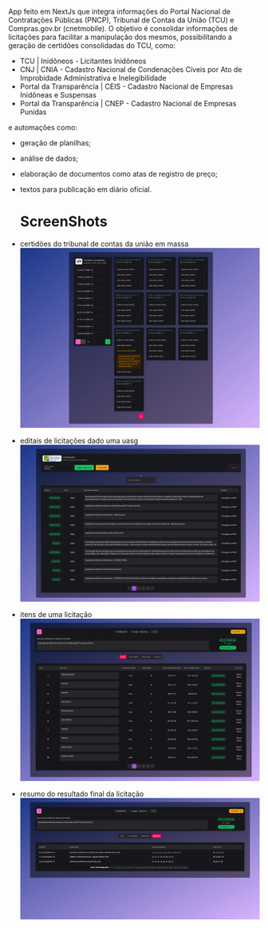 App feito em NextJs que integra informações do Portal Nacional de Contratações Públicas (PNCP), Tribunal de Contas da União (TCU) e Compras.gov.br (cnetmobile). O objetivo é consolidar informações de licitações para facilitar a manipulação dos mesmos, possibilitando a geração de certidões consolidadas do TCU, como:

- TCU | Inidôneos - Licitantes Inidôneos		
- CNJ |	CNIA - Cadastro Nacional de Condenações Cíveis por Ato de Improbidade Administrativa e Inelegibilidade		
- Portal da Transparência	| CEIS - Cadastro Nacional de Empresas Inidôneas e Suspensas		
- Portal da Transparência | CNEP - Cadastro Nacional de Empresas Punidas

e automações como:

- geração de planilhas;
- análise de dados;
- elaboração de documentos como atas de registro de preço;
- textos para publicação em diário oficial.

  # ScreenShots

- certidões do tribunal de contas da união em massa
![](ss/certidoes.png)

- editais de licitações dado uma uasg
![](ss/editais.png)

- itens de uma licitação
![](ss/itens.png)

- resumo do resultado final da licitação
![](ss/resumo.png)
